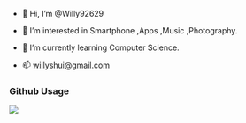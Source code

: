 - 👋 Hi, I’m @Willy92629
- 👀 I’m interested in Smartphone ,Apps ,Music ,Photography.
- 🌱 I’m currently learning Computer Science.


- 📫 willyshui@gmail.com

<!---
Willy92629/Willy92629 is a ✨ special ✨ repository because its `README.md` (this file) appears on your GitHub profile.
You can click the Preview link to take a look at your changes.
--->

### Github Usage

![](http://github-profile-summary-cards.vercel.app/api/cards/profile-details?username=Willy92629&theme=nord_bright)
